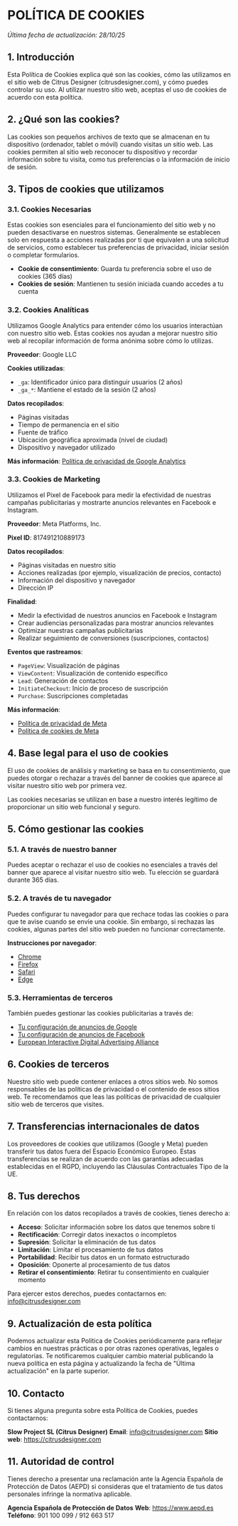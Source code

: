# POLÍTICA DE COOKIES

*Última fecha de actualización: 28/10/25*

## 1. Introducción

Esta Política de Cookies explica qué son las cookies, cómo las utilizamos en el sitio web de Citrus Designer (citrusdesigner.com), y cómo puedes controlar su uso. Al utilizar nuestro sitio web, aceptas el uso de cookies de acuerdo con esta política.

## 2. ¿Qué son las cookies?

Las cookies son pequeños archivos de texto que se almacenan en tu dispositivo (ordenador, tablet o móvil) cuando visitas un sitio web. Las cookies permiten al sitio web reconocer tu dispositivo y recordar información sobre tu visita, como tus preferencias o la información de inicio de sesión.

## 3. Tipos de cookies que utilizamos

### 3.1. Cookies Necesarias

Estas cookies son esenciales para el funcionamiento del sitio web y no pueden desactivarse en nuestros sistemas. Generalmente se establecen solo en respuesta a acciones realizadas por ti que equivalen a una solicitud de servicios, como establecer tus preferencias de privacidad, iniciar sesión o completar formularios.

- **Cookie de consentimiento**: Guarda tu preferencia sobre el uso de cookies (365 días)
- **Cookies de sesión**: Mantienen tu sesión iniciada cuando accedes a tu cuenta

### 3.2. Cookies Analíticas

Utilizamos Google Analytics para entender cómo los usuarios interactúan con nuestro sitio web. Estas cookies nos ayudan a mejorar nuestro sitio web al recopilar información de forma anónima sobre cómo lo utilizas.

**Proveedor**: Google LLC

**Cookies utilizadas**:
- `_ga`: Identificador único para distinguir usuarios (2 años)
- `_ga_*`: Mantiene el estado de la sesión (2 años)

**Datos recopilados**:
- Páginas visitadas
- Tiempo de permanencia en el sitio
- Fuente de tráfico
- Ubicación geográfica aproximada (nivel de ciudad)
- Dispositivo y navegador utilizado

**Más información**: [Política de privacidad de Google Analytics](https://policies.google.com/privacy)

### 3.3. Cookies de Marketing

Utilizamos el Pixel de Facebook para medir la efectividad de nuestras campañas publicitarias y mostrarte anuncios relevantes en Facebook e Instagram.

**Proveedor**: Meta Platforms, Inc.

**Pixel ID**: 817491210889173

**Datos recopilados**:
- Páginas visitadas en nuestro sitio
- Acciones realizadas (por ejemplo, visualización de precios, contacto)
- Información del dispositivo y navegador
- Dirección IP

**Finalidad**:
- Medir la efectividad de nuestros anuncios en Facebook e Instagram
- Crear audiencias personalizadas para mostrar anuncios relevantes
- Optimizar nuestras campañas publicitarias
- Realizar seguimiento de conversiones (suscripciones, contactos)

**Eventos que rastreamos**:
- `PageView`: Visualización de páginas
- `ViewContent`: Visualización de contenido específico
- `Lead`: Generación de contactos
- `InitiateCheckout`: Inicio de proceso de suscripción
- `Purchase`: Suscripciones completadas

**Más información**:
- [Política de privacidad de Meta](https://www.facebook.com/privacy/explanation)
- [Política de cookies de Meta](https://www.facebook.com/policies/cookies/)

## 4. Base legal para el uso de cookies

El uso de cookies de análisis y marketing se basa en tu consentimiento, que puedes otorgar o rechazar a través del banner de cookies que aparece al visitar nuestro sitio web por primera vez.

Las cookies necesarias se utilizan en base a nuestro interés legítimo de proporcionar un sitio web funcional y seguro.

## 5. Cómo gestionar las cookies

### 5.1. A través de nuestro banner

Puedes aceptar o rechazar el uso de cookies no esenciales a través del banner que aparece al visitar nuestro sitio web. Tu elección se guardará durante 365 días.

### 5.2. A través de tu navegador

Puedes configurar tu navegador para que rechace todas las cookies o para que te avise cuando se envíe una cookie. Sin embargo, si rechazas las cookies, algunas partes del sitio web pueden no funcionar correctamente.

**Instrucciones por navegador**:
- [Chrome](https://support.google.com/chrome/answer/95647)
- [Firefox](https://support.mozilla.org/es/kb/habilitar-y-deshabilitar-cookies-sitios-web-rastrear-preferencias)
- [Safari](https://support.apple.com/es-es/guide/safari/sfri11471/mac)
- [Edge](https://support.microsoft.com/es-es/microsoft-edge/eliminar-las-cookies-en-microsoft-edge-63947406-40ac-c3b8-57b9-2a946a29ae09)

### 5.3. Herramientas de terceros

También puedes gestionar las cookies publicitarias a través de:
- [Tu configuración de anuncios de Google](https://www.google.com/settings/ads)
- [Tu configuración de anuncios de Facebook](https://www.facebook.com/ads/preferences/)
- [European Interactive Digital Advertising Alliance](http://www.youronlinechoices.eu/)

## 6. Cookies de terceros

Nuestro sitio web puede contener enlaces a otros sitios web. No somos responsables de las políticas de privacidad o el contenido de esos sitios web. Te recomendamos que leas las políticas de privacidad de cualquier sitio web de terceros que visites.

## 7. Transferencias internacionales de datos

Los proveedores de cookies que utilizamos (Google y Meta) pueden transferir tus datos fuera del Espacio Económico Europeo. Estas transferencias se realizan de acuerdo con las garantías adecuadas establecidas en el RGPD, incluyendo las Cláusulas Contractuales Tipo de la UE.

## 8. Tus derechos

En relación con los datos recopilados a través de cookies, tienes derecho a:

- **Acceso**: Solicitar información sobre los datos que tenemos sobre ti
- **Rectificación**: Corregir datos inexactos o incompletos
- **Supresión**: Solicitar la eliminación de tus datos
- **Limitación**: Limitar el procesamiento de tus datos
- **Portabilidad**: Recibir tus datos en un formato estructurado
- **Oposición**: Oponerte al procesamiento de tus datos
- **Retirar el consentimiento**: Retirar tu consentimiento en cualquier momento

Para ejercer estos derechos, puedes contactarnos en: info@citrusdesigner.com

## 9. Actualización de esta política

Podemos actualizar esta Política de Cookies periódicamente para reflejar cambios en nuestras prácticas o por otras razones operativas, legales o regulatorias. Te notificaremos cualquier cambio material publicando la nueva política en esta página y actualizando la fecha de "Última actualización" en la parte superior.

## 10. Contacto

Si tienes alguna pregunta sobre esta Política de Cookies, puedes contactarnos:

**Slow Project SL (Citrus Designer)**
**Email**: info@citrusdesigner.com
**Sitio web**: https://citrusdesigner.com

## 11. Autoridad de control

Tienes derecho a presentar una reclamación ante la Agencia Española de Protección de Datos (AEPD) si consideras que el tratamiento de tus datos personales infringe la normativa aplicable.

**Agencia Española de Protección de Datos**
**Web**: https://www.aepd.es
**Teléfono**: 901 100 099 / 912 663 517